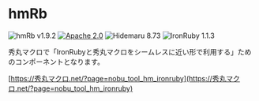 # hmRb

![hmRb v1.9.2](https://img.shields.io/badge/hmRb-v1.9.2-6479ff.svg)
[![Apache 2.0](https://img.shields.io/badge/license-Apache_2.0-blue.svg?style=flat)](LICENSE)
![Hidemaru 8.73](https://img.shields.io/badge/Hidemaru-v8.73-6479ff.svg)
![IronRuby 1.1.3](https://img.shields.io/badge/IronRuby-v1.1.3-6479ff.svg?logo=ruby&logoColor=white)

秀丸マクロで「IronRubyと秀丸マクロをシームレスに近い形で利用する」ためのコンポーネントとなります。

[https://秀丸マクロ.net/?page=nobu_tool_hm_ironruby](https://秀丸マクロ.net/?page=nobu_tool_hm_ironruby)